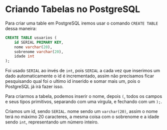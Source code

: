 # Criando Tabelas no PostgreSQL

Para criar uma table em PostgreSQL iremos usar o comando `CREATE TABLE` dessa maneira:

```sql
CREATE TABLE usuarios (
    id SERIAL PRIMARY KEY,
    nome varchar(20),
    sobrenome varchar(20),
    idade int
);
```

Foi usado `SERIAL` ao invés de `int`, pois `SERIAL` a cada vez que inserimos um dado automaticamente o id é incrementado, assim não precisamos ficar pesquisando qual foi o ultimo id inserido e somar mais um, pois o PostgreSQL já irá fazer isso.

Para criarmos a tabela, podemos inserir o nome, depois `(`, todos os campos e seus tipos primitivos, separando com uma vírgula, e fechando com um `);`.

Criamos um id, sendo `SERIAL`. nome sendo um `varchar(20)`, assim o nome terá no máximo 20 caracteres, a mesma coisa com o sobrenome e a idade sendo `int`, representando um número inteiro.